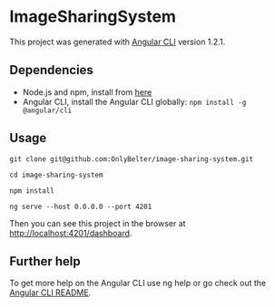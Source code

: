 # ImageSharingSystem

This project was generated with [Angular CLI](https://github.com/angular/angular-cli) version 1.2.1.

## Dependencies

- Node.js and npm, install from [here](https://nodejs.org/en/download/)
- Angular CLI, install the Angular CLI globally: `npm install -g @angular/cli`


## Usage

```
git clone git@github.com:OnlyBelter/image-sharing-system.git

cd image-sharing-system

npm install

ng serve --host 0.0.0.0 --port 4201

```

Then you can see this project in the browser at [http://localhost:4201/dashboard](http://localhost:4201/dashboard).

## Further help

To get more help on the Angular CLI use ng help or go check out the [Angular CLI README](https://github.com/angular/angular-cli/blob/master/README.md).

